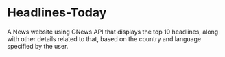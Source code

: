 # Headlines-Today
A News website using GNews API that displays the top 10 headlines, along with other details related to that, based on the country and language specified by the user.
